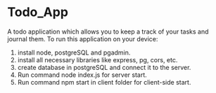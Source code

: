 # Todo_App

A todo application which allows you to keep a track of your tasks and journal them.
To run this application on your device:

1. install node, postgreSQL and pgadmin.
2. install all necessary libraries like express, pg, cors, etc.
3. create database in postgreSQL and connect it to the server.
4. Run command node index.js for server start.
5. Run command npm start in client folder for client-side start.
